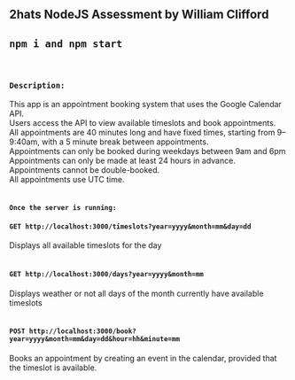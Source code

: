 ## 2hats NodeJS Assessment by William Clifford

## `npm i and npm start`

<br>

### `Description:`
This app is an appointment booking system that uses the Google Calendar API.<br>
Users access the API to view available timeslots and book appointments.<br>
All appointments are 40 minutes long and have fixed times, starting from 9–9:40am, with a 5 minute break between appointments.<br>
Appointments can only be booked during weekdays between 9am and 6pm<br>
Appointments can only be made at least 24 hours in advance.<br>
Appointments cannot be double-booked.<br>
All appointments use UTC time.<br>
<br>

#### `Once the server is running:`

#### `GET http://localhost:3000/timeslots?year=yyyy&month=mm&day=dd`
Displays all available timeslots for the day
<br>
<br>

#### `GET http://localhost:3000/days?year=yyyy&month=mm`
Displays weather or not all days of the month currently have available timeslots
<br>
<br>

#### `POST http://localhost:3000/book?year=yyyy&month=mm&day=dd&hour=hh&minute=mm`
Books an appointment by creating an event in the calendar, provided that the timeslot is available.
<br>